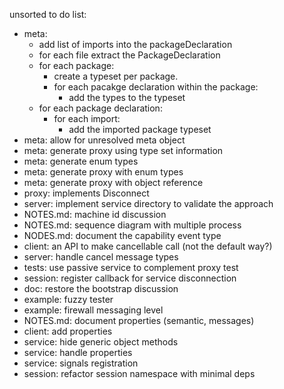 unsorted to do list:
- meta:
    - add list of imports into the packageDeclaration
    - for each file extract the PackageDeclaration
    - for each package:
        - create a typeset per package.
        - for each pacakge declaration within the package:
            - add the types to the typeset
    - for each package declaration:
        - for each import:
            - add the imported package typeset
- meta: allow for unresolved meta object
- meta: generate proxy using type set information
- meta: generate enum types
- meta: generate proxy with enum types
- meta: generate proxy with object reference
- proxy: implements Disconnect
- server: implement service directory to validate the approach
- NOTES.md: machine id discussion
- NOTES.md: sequence diagram with multiple process
- NODES.md: document the capability event type
- client: an API to make cancellable call (not the default way?)
- server: handle cancel message types
- tests: use passive service to complement proxy test
- session: register callback for service disconnection
- doc: restore the bootstrap discussion
- example: fuzzy tester
- example: firewall messaging level
- NOTES.md: document properties (semantic, messages)
- client: add properties
- service: hide generic object methods
- service: handle properties
- service: signals registration
- session: refactor session namespace with minimal deps
